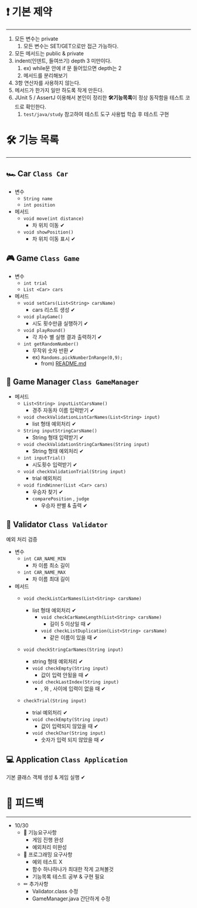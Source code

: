 # ****❗ 기본 제약****

---

1. 모든 변수는 private
    1. 모든 변수는 SET/GET으로만 접근 가능하다.
2. 모든 메서드는 public & private
3. indent(인덴트, 들여쓰기) depth 3 미만이다.
    1. ex) while문 안에 if 문 들어있으면 depth는 2
    2. 메서드를 분리해보기
4. 3항 연산자를 사용하지 않는다.
5. 메서드가 한가지 일만 하도록 작게 만든다.
6. JUnit 5 / AssertJ 이용해서 본인이 정리한 ****🛠기능목록****이 정상 동작함을 테스트 코드로 확인한다.
    1. `test/java/study` 참고하여 테스트 도구 사용법 학습 후 테스트 구현

# ****🛠 기능 목록****

---

## 🏎 Car `Class Car` 

- 변수
    - `String name`
    - `int position`
- 메서드
    - `void move(int distance)` 
        - 차 위치 이동 ✔
    - `void showPosition()`
      - 차 위치 이동 표시 ✔

## 🎮 Game `Class Game`

- 변수
    - `int trial`
    - `List <Car> cars`
- 메서드
    - `void setCars(List<String> carsName)`
      - cars 리스트 생성 ✔
    - `void playGame()`
      - 시도 횟수만큼 실행하기 ✔
    - `void playRound()`
      - 각 차수 별 실행 결과 출력하기 ✔
    - `int getRandomNumber()`
      - 무작위 숫자 반환 ✔
      - ex) `Randoms.pickNumberInRange(0,9);`
          - from) [README.md](..\README.md)


## 🚦 Game Manager `Class GameManager`

- 메서드
  - `List<String> inputListCarsName()`
    - 경주 자동차 이름 입력받기 ✔
  - `void checkValidationListCarNames(List<String> input)`
    - list 형태 예외처리 ✔
  - `String inputStringCarsName()`
    - String 형태 입력받기 ✔
  - `void checkValidationStringCarNames(String input)`
    - String 형태 예외처리 ✔
  - `int inputTrial()`
    - 시도횟수 입력받기 ✔
  - `void checkValidationTrial(String input)`
    - trial 예외처리
  - `void findWinner(List <Car> cars)`
    - 우승자 찾기 ✔
    - `comparePosition` , `judge`
      - 우승자 판별 & 출력 ✔

## 🚧 Validator `Class Validator`
예외 처리 검증
- 변수
  - `int CAR_NAME_MIN`
    - 차 이름 최소 길이
  - `int CAR_NAME_MAX`
    - 차 이름 최대 길이
- 메서드
  - `void checkListCarNames(List<String> carsName)`
    - list 형태 예외처리 ✔
      - `void checkCarNameLength(List<String> carsName)`
        - 길이 5 이상일 때 ✔
      - `void checkListDuplication(List<String> carsName)`
        - 같은 이름이 있을 때 ✔
    
  - `void checkStringCarNames(String input)`
    - string 형태 예외처리 ✔
    - `void checkEmpty(String input)`
      - 값이 입력 안됬을 때 ✔
    - `void checkLastIndex(String input)`
      - , 와 , 사이에 입력이 없을 때 ✔
    
  - `checkTrial(String input)`
    - trial 예외처리 ✔
    - `void checkEmpty(String input)`
      - 값이 입력되지 않았을 때 ✔
    - `void checkChar(String input)`
      - 숫자가 입력 되지 않았을 때 ✔

## 💻 Application `Class Application`
기본 클래스 객체 생성 & 게임 실행 ✔

# ****📝 피드백****

---

- 10/30
  - 🚀 기능요구사항
    - 게임 진행 완성
    - 예외처리 미완성
  - 🎯 프로그래밍 요구사항
    - 예외 테스트 X
    - 함수 하나하나가 최대한 작게 고쳐볼것
    - 기능목록 테스트 공부 & 구현 필요
  - ✏ 추가사항
    - Validator.class 수정
    - GameManager.java 간단하게 수정